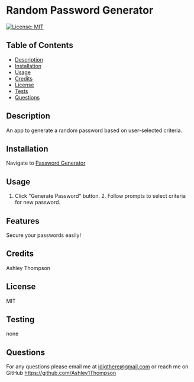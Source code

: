 # Random Password Generator
[![License: MIT](https://img.shields.io/badge/License-MIT-yellow.svg)](https://opensource.org/licenses/MIT)
## Table of Contents
- [Description](#description)
- [Installation](#installation)
- [Usage](#usage)
- [Credits](#credits)
- [License](#license)
- [Tests](#tests)
- [Questions](#questions)  
## Description
An app to generate a random password based on user-selected criteria. 
## Installation
Navigate to [Password Generator](https://ashley1thompson.github.io/random-password-generator/)
## Usage
1. Click "Generate Password" button. 2. Follow prompts to select criteria for new password. 
## Features
Secure your passwords easily!
## Credits
Ashley Thompson
## License
MIT

## Testing
none
## Questions
For any questions please email me at idigthere@gmail.com
or reach me on GitHub https://github.com/Ashley1Thompson